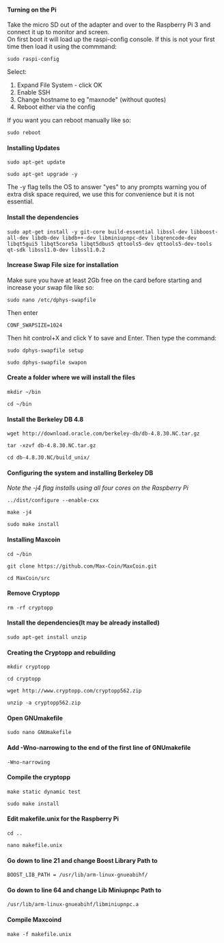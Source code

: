 #### Turning on the Pi
Take the micro SD out of the adapter and over to the Raspberry Pi 3 and connect it up to monitor and screen.  
On first boot it will load up the raspi-config console. If this is not your first time then load it using the commmand:
```
sudo raspi-config
```
Select:  
1. Expand File System - click OK
2. Enable SSH
3. Change hostname to eg "maxnode" (without quotes)  
4. Reboot either via the config 

If you want you can reboot manually like so:
```
sudo reboot
```

#### Installing Updates

```
sudo apt-get update
```  
```
sudo apt-get upgrade -y
```  
The -y flag tells the OS to answer "yes" to any prompts warning you of extra disk space required, we use this for convenience but it is not essential.  

#### Install the dependencies
```
sudo apt-get install -y git-core build-essential libssl-dev libboost-all-dev libdb-dev libdb++-dev libminiupnpc-dev libqrencode-dev libqt5gui5 libqt5core5a libqt5dbus5 qttools5-dev qttools5-dev-tools qt-sdk libssl1.0-dev libssl1.0.2
```

#### Increase Swap File size for installation
Make sure you have at least 2Gb free on the card before starting and increase your swap file like so:
```
sudo nano /etc/dphys-swapfile
```  
Then enter  
```
CONF_SWAPSIZE=1024
```  
Then hit control+X and click Y to save and Enter. Then type the command:  
```
sudo dphys-swapfile setup
```  
```
sudo dphys-swapfile swapon
``` 

#### Create a folder where we will install the files
```
mkdir ~/bin
```  
```
cd ~/bin
```

#### Install the Berkeley DB 4.8
```
wget http://download.oracle.com/berkeley-db/db-4.8.30.NC.tar.gz
```  
```
tar -xzvf db-4.8.30.NC.tar.gz
```  
```
cd db-4.8.30.NC/build_unix/
```  

#### Configuring the system and installing Berkeley DB  
*Note the -j4 flag installs using all four cores on the Raspberry Pi*  
```
../dist/configure --enable-cxx
```  
```
make -j4
```  
```
sudo make install
```  

#### Installing Maxcoin

```
cd ~/bin
```   
```
git clone https://github.com/Max-Coin/MaxCoin.git
```  
```
cd MaxCoin/src
```  

#### Remove Cryptopp 
```
rm -rf cryptopp
```

#### Install the dependencies(It may be already installed)
```
sudo apt-get install unzip
```

#### Creating the Cryptopp and rebuilding
```
mkdir cryptopp
```
```
cd cryptopp
```
```
wget http://www.cryptopp.com/cryptopp562.zip
```
```
unzip -a cryptopp562.zip
```
#### Open GNUmakefile 

```
sudo nano GNUmakefile
```
#### Add -Wno-narrowing to the end of the first line of GNUmakefile 

```
-Wno-narrowing
```

#### Compile the cryptopp 
```
make static dynamic test
```
```
sudo make install
```

#### Edit makefile.unix for the Raspberry Pi

```
cd ..
```
```
nano makefile.unix
```

#### Go down to line 21 and change Boost Library Path to 
```
BOOST_LIB_PATH = /usr/lib/arm-linux-gnueabihf/
```

#### Go down to line 64 and change Lib Miniupnpc Path to 
```
/usr/lib/arm-linux-gnueabihf/libminiupnpc.a
```

#### Compile Maxcoind 
```
make -f makefile.unix
```







